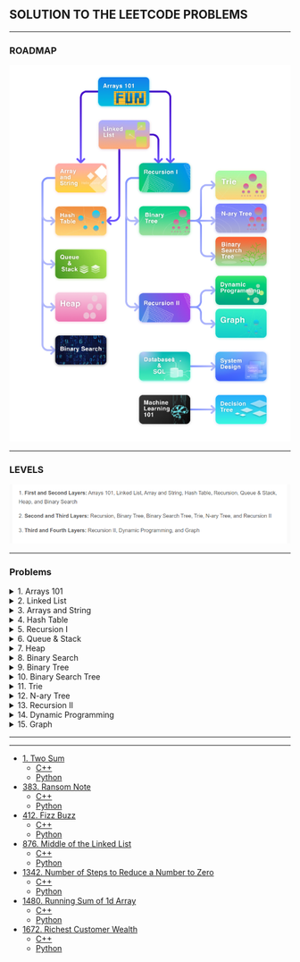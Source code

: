 ## SOLUTION TO THE LEETCODE PROBLEMS


---
### ROADMAP


![](src/path.png)

---
### LEVELS

![](src/levels.png)

---

### Problems

<details>
  <summary>1. Arrays 101</summary>


-  [485. Max Consecutive Ones](https://leetcode.com/problems/max-consecutive-ones/description/)
    - [C++](Arrays%20101/485.%20Max%20Consecutive%20Ones/find_max.cpp)
    - [Python](Arrays%20101/485.%20Max%20Consecutive%20Ones/find_max.py)

- [1295. Find Numbers with Even Number of Digits](https://leetcode.com/problems/find-numbers-with-even-number-of-digits/description/)
  - [C++](Arrays%20101/1295.%20Find%20Numbers%20with%20Even%20Number%20of%20Digits/find_numbers.cpp)
  - [Python](Arrays%20101/1295.%20Find%20Numbers%20with%20Even%20Number%20of%20Digits/find_numbers.py)

- [977. Squares of a Sorted Array](https://leetcode.com/problems/squares-of-a-sorted-array/description/)
  - [C++](Arrays%20101/977.%20Squares%20of%20a%20Sorted%20Array/sorted_squared_array.cpp)
  - [Python](Arrays%20101/977.%20Squares%20of%20a%20Sorted%20Array/sorted_squared_array.py)

- [1089. Duplicate Zeros](https://leetcode.com/problems/duplicate-zeros/description/)
  - [C++](Arrays%20101/1089.%20Duplicate%20Zeros/duplicate_zeros.cpp)
  - [Python](Arrays%20101/1089.%20Duplicate%20Zeros/duplicate_zeros.cpp)

- [88. Merge Sorted Array](https://leetcode.com/problems/merge-sorted-array/description/)
  - [C++](Arrays%20101/88.%20Merge%20Sorted%20Array/merge.cpp)
  - [Python](Arrays%20101/88.%20Merge%20Sorted%20Array/merge.py)

- [27. Remove Element](https://leetcode.com/problems/remove-element/description/)
  - [C++](Arrays%20101/27.%20Remove%20Element/remove_element.cpp)
  - [Python](Arrays%20101/27.%20Remove%20Element/remove_element.py)

- [26. Remove Duplicates from Sorted Array](https://leetcode.com/problems/remove-duplicates-from-sorted-array/description/)
  - [C++](Arrays%20101/26.%20Remove%20Duplicates%20from%20Sorted%20Array/remove_duplicates.cpp)
  - [Python](Arrays%20101/26.%20Remove%20Duplicates%20from%20Sorted%20Array/remove_duplicates.py)

- [1346. Check If N and Its Double Exist](https://leetcode.com/problems/check-if-n-and-its-double-exist/)
  - [C++](Arrays%20101/1346.%20Check%20If%20N%20and%20Its%20Double%20Exist/check.cpp)
  - [Python](Arrays%20101/1346.%20Check%20If%20N%20and%20Its%20Double%20Exist/check.py)
  
- [941. Valid Mountain Array](https://leetcode.com/problems/valid-mountain-array/)
  - [C++](Arrays%20101/941.%20Valid%20Mountain%20Array/valid_mountain.cpp)
  - [Python](Arrays%20101/941.%20Valid%20Mountain%20Array/valid_mountain.py)

- [1299. Replace Elements with Greatest Element on Right Side](https://leetcode.com/problems/replace-elements-with-greatest-element-on-right-side/)
  - [C++](Arrays%20101/1299.%20Replace%20Elements%20with%20Greatest%20Element%20on%20Right%20Side/replace_element.cpp)
  - [Python](Arrays%20101/1299.%20Replace%20Elements%20with%20Greatest%20Element%20on%20Right%20Side/replace_element.py)
  
- [283. Move Zeros](https://leetcode.com/problems/move-zeroes/)
  - [C++](Arrays%20101/283.%20Move%20Zeros/move_zeros.cpp)
  - [Python](Arrays%20101/283.%20Move%20Zeros/move_zeros.py)  

- [905. Sort Array By Parity](https://leetcode.com/problems/sort-array-by-parity/)
  - [C++](Arrays%20101/905.%20Sort%20Array%20By%20Parity/sortbyparity.cpp)
  - [Python](Arrays%20101/905.%20Sort%20Array%20By%20Parity/sortbyparity.cpp)

- [1051. Height Checker](https://leetcode.com/problems/height-checker/)
  - [C++](Arrays%20101/1051.%20Height%20Checker/checkheight.cpp)
  - [Python](Arrays%20101/1051.%20Height%20Checker/checkheight.py)

- [414. Third Maximum Number](https://leetcode.com/problems/third-maximum-number/description/)
  - [C++](Arrays%20101/414.%20Third%20Maximum%20Number/third_max.cpp)
  - [Python](Arrays%20101/414.%20Third%20Maximum%20Number/third_max.py)

- [448. Find All Numbers Disappeared in an Array](https://leetcode.com/problems/find-all-numbers-disappeared-in-an-array/description/)
  - [C++](Arrays%20101/448.%20Find%20All%20Numbers%20Disappeared%20in%20an%20Array/findall.cpp)
  - [Python](Arrays%20101/448.%20Find%20All%20Numbers%20Disappeared%20in%20an%20Array/findall.py)

</details>

<details>
<summary>2. Linked List</summary>

- [707. Design Linked List](https://leetcode.com/problems/design-linked-list/description/)
  - [C++](Linked%20List/707.%20Design%20Linked%20List/linked_list.cpp)
  - [Python](Linked%20List/707.%20Design%20Linked%20List/linked_list.py)

- [141. Linked List Cycle](https://leetcode.com/problems/linked-list-cycle/description/)
  - [C++](Linked%20List/141.%20Linked%20List%20Cycle/check_loop.cpp)
  - [Python](Linked%20List/141.%20Linked%20List%20Cycle/check_loop.py)

- [142. Linked List Cycle II](https://leetcode.com/problems/linked-list-cycle-ii/description/)
  - [C++](Linked%20List/142.%20Linked%20List%20Cycle%20II/get_cycle.cpp)
  - [Python](Linked%20List/142.%20Linked%20List%20Cycle%20II/get_cycle.py)

- [160. Intersection of Two Linked Lists](https://leetcode.com/problems/intersection-of-two-linked-lists/description/)
  - [C++](Linked%20List/160.%20Intersection%20of%20Two%20Linked%20List/chech_intersections.cpp)
  - [Python](Linked%20List/160.%20Intersection%20of%20Two%20Linked%20List/chech_intersections.py)

- [19. Remove Nth Node From End of List](https://leetcode.com/problems/remove-nth-node-from-end-of-list/description/)
  - [C++](Linked%20List/19.%20Remove%20Nth%20Node%20From%20End%20of%20List/remove_element.cpp)
  - [Python](Linked%20List/19.%20Remove%20Nth%20Node%20From%20End%20of%20List/remove_element.py)

- [206. Reverse Linked List](https://leetcode.com/problems/reverse-linked-list/description/)
  - [C++](Linked%20List/206.%20Reverse%20Linked%20List/reverse.cpp)
  - [Python](Linked%20List/206.%20Reverse%20Linked%20List/reverse.py)

- [203. Remove Linked List Elements](https://leetcode.com/problems/remove-linked-list-elements/description/)
  - [C++](Linked%20List/203.%20Remove%20Linked%20List%20Elements/remove_element.cpp)
  - [Python](Linked%20List/203.%20Remove%20Linked%20List%20Elements/remove_element.py)

- [328. Odd Even Linked List](https://leetcode.com/problems/odd-even-linked-list/description/)
  - [C++](Linked%20List/%20328.%20Odd%20Even%20Linked%20List/odd_even.cpp)
  - [Python](Linked%20List/%20328.%20Odd%20Even%20Linked%20List/odd_even.py)

- [21. Merge Two Sorted Lists](https://leetcode.com/problems/merge-two-sorted-lists/description/)
  - [C++](Linked%20List/21.%20Merge%20Two%20Sorted%20Lists/merge.cpp)
  - [Python](Linked%20List/21.%20Merge%20Two%20Sorted%20Lists/merge.py)

- [2. Add Two Numbers](https://leetcode.com/problems/add-two-numbers/)
  - [C++](Linked%20List/2.%20Add%20Two%20Numbers/add.cpp)
  - [Python](Linked%20List/2.%20Add%20Two%20Numbers/add.py)

- [430. Flatten a Multilevel Doubly Linked List](https://leetcode.com/problems/flatten-a-multilevel-doubly-linked-list/description/)
  - [C++](Linked%20List/430.%20Flatten%20a%20Multilevel%20Doubly%20Linked%20List/flatten.cpp)
  - [Python](Linked%20List/430.%20Flatten%20a%20Multilevel%20Doubly%20Linked%20List/flatten.py)

- [138. Copy List with Random Pointer](https://leetcode.com/problems/copy-list-with-random-pointer/)
  - [C++](Linked%20List/138.%20Copy%20List%20with%20Random%20Pointer/copy_list.cpp)
  - [Python](Linked%20List/138.%20Copy%20List%20with%20Random%20Pointer/copy_list.py)

- [61. Rotate List](https://leetcode.com/problems/rotate-list/description/)
  - [C++](Linked%20List/61.%20Rotate%20List/rotate.cpp)
  - [Python](Linked%20List/61.%20Rotate%20List/rotate.py)

</details>



<details>
<summary>3. Arrays and String</summary>

- [724. Find Pivot Index](https://leetcode.com/problems/find-pivot-index/description/)
  - [C++](Arrays%20and%20String/724.%20Find%20Pivot%20Index/find_pivot_index.cpp)
  - [Python](Arrays%20and%20String/724.%20Find%20Pivot%20Index/find_pivot_index.py)

- [747. Largest Number At Least Twice of Others](https://leetcode.com/problems/largest-number-at-least-twice-of-others/description/)
  - [C++](Arrays%20and%20String/747.%20Largest%20Number%20At%20Least%20Twice%20of%20Others/find_max.cpp)
  - [Python](Arrays%20and%20String/747.%20Largest%20Number%20At%20Least%20Twice%20of%20Others/find_max.py)

- [66. Plus One](https://leetcode.com/problems/plus-one/description/)
  - [C++](Arrays%20and%20String/66.%20Plus%20One/plus_one.cpp)
  - [Python](Arrays%20and%20String/66.%20Plus%20One/plus_one.py)

- [498. Diagonal Traverse](https://leetcode.com/problems/diagonal-traverse/description/)
  - [C++](Arrays%20and%20String/498.%20Diagonal%20Traverse/traverse.cpp)
  - [Python](Arrays%20and%20String/498.%20Diagonal%20Traverse/traverse.py)

- [57. Spiral Matrix](https://leetcode.com/problems/spiral-matrix/description/)
  - [C++](Arrays%20and%20String/54.%20Spiral%20Matrix/spiral.cpp)
  - [Python](Arrays%20and%20String/54.%20Spiral%20Matrix/spiral.py)

- [118. Pascal's Triangle](https://leetcode.com/problems/pascals-triangle/description/)
  - [C++](Arrays%20and%20String/118.%20Pascal's%20Triangle/pascal.cpp)
  - [Python](Arrays%20and%20String/118.%20Pascal's%20Triangle/pascal.py)
  
- [67. Add Binary](https://leetcode.com/problems/add-binary/description/)
  - [C++](Arrays%20and%20String/67.%20Add%20Binary/add.cpp)
  - [Python](Arrays%20and%20String/67.%20Add%20Binary/add.py)
  
- [28. Find the Index of the First Occurence of a String](https://leetcode.com/problems/find-the-index-of-the-first-occurrence-in-a-string/description/)
  - [C++](Arrays%20and%20String/28.%20Find%20the%20Index%20of%20the%20First%20Occurence%20of%20a%20String/first_occurence.cpp)
  - [Python](Arrays%20and%20String/28.%20Find%20the%20Index%20of%20the%20First%20Occurence%20of%20a%20String/first_occurence.py)
  
- [14. Longest Common Prefix](https://leetcode.com/problems/longest-common-prefix/description/)
  - [C++](Arrays%20and%20String/14.%20Longest%20Common%20Prefix/prefix.cpp)
  - [Python](Arrays%20and%20String/14.%20Longest%20Common%20Prefix/prefix.py)
  
- [344. Reverse String](https://leetcode.com/problems/reverse-string/description/)
  - [C++](https://github.com/shank885/Leetcode/blob/main/Arrays%20and%20String/344.%20Reverse%20String/reverse.cpp)
  - [Python](https://github.com/shank885/Leetcode/blob/main/Arrays%20and%20String/344.%20Reverse%20String/reverse.py)

- [561. Array Partition](https://leetcode.com/problems/array-partition/description/)
  - [C++](Arrays%20and%20String/561.%20Array%20Partition/minmax.cpp)
  - [Python](Arrays%20and%20String/561.%20Array%20Partition/minmax.py)

- [167. Two Sum II - Input Array Is Sorted](https://leetcode.com/problems/two-sum-ii-input-array-is-sorted/description/)
  - [C++](Arrays%20and%20String/167.%20Two%20Sum%20II%20-%20Input%20Array%20Is%20Sorted/two_sum.cpp)
  - [Python](Arrays%20and%20String/167.%20Two%20Sum%20II%20-%20Input%20Array%20Is%20Sorted/two_sum.py)

- [27. Remove Element](https://leetcode.com/problems/remove-element/description/)
  - [C++](Arrays%20and%20String/27.%20Remove%20Element/remove_element.cpp)
  - [Python](Arrays%20and%20String/27.%20Remove%20Element/remove_element.py)

- [485. Max Consecutive Ones](https://leetcode.com/problems/max-consecutive-ones/description/)
  - [C++](Arrays%20and%20String/485.%20Max%20Consecutive%20Ones/max_consecutive.cpp)
  - [Python](Arrays%20and%20String/485.%20Max%20Consecutive%20Ones/max_consecutive.py)

- [Minimum Size Subarray Sum](https://leetcode.com/problems/minimum-size-subarray-sum/description/)
  - [C++](Arrays%20and%20String/209.%20Minimum%20Size%20Subarray%20Sum/min_subarray.cpp)
  - [Python](Arrays%20and%20String/209.%20Minimum%20Size%20Subarray%20Sum/min_subarray.py)

- [189. Rotate Array](https://leetcode.com/problems/rotate-array/description/)
  - [C++](Arrays%20and%20String/189.%20Rotate%20Array/rotate_right.cpp)
  - [Python](Arrays%20and%20String/189.%20Rotate%20Array/rotate_right.py)

- [119. Pascal's Triangle II](https://leetcode.com/problems/pascals-triangle-ii/description/)
  - [C++](Arrays%20and%20String/119.%20Pascal's%20Triangle%20II/pascal.cpp)
  - [Python](Arrays%20and%20String/119.%20Pascal's%20Triangle%20II/pascal.py)

- [151. Reverse Words in a String](https://leetcode.com/problems/reverse-words-in-a-string/description/)
  - [C++](Arrays%20and%20String/151.%20Reverse%20Words%20in%20a%20String/reverse.cpp)
  - [Python](Arrays%20and%20String/151.%20Reverse%20Words%20in%20a%20String/reverse.py)

- [557. Reverse Words in a String III](https://leetcode.com/problems/reverse-words-in-a-string-iii/description/)
  - [C++](Arrays%20and%20String/557.%20Reverse%20Words%20in%20a%20String%20III/reverse.cpp)
  - [Python](Arrays%20and%20String/557.%20Reverse%20Words%20in%20a%20String%20III/reverse.py)

- [26. Remove Duplicates from Sorted Array](https://leetcode.com/problems/remove-duplicates-from-sorted-array/description/)
  - [C++](Arrays%20and%20String/26.%20Remove%20Duplicates%20from%20Sorted%20Array/remove_duplicates.cpp)
  - [Python](Arrays%20and%20String/26.%20Remove%20Duplicates%20from%20Sorted%20Array/remove_duplicates.py)

- [283. Move Zeroes](https://leetcode.com/problems/move-zeroes/description/)
  - [C++](Arrays%20and%20String/283.%20Move%20Zeroes/move_zeros.cpp)
  - [Python](Arrays%20and%20String/283.%20Move%20Zeroes/move_zeros.py)

</details>



<details>
<summary>4. Hash Table</summary>

- [705. Define HashSet](https://leetcode.com/problems/design-hashset/description/)
  - [C++](Hash%20Table/705.%20Define%20HashSet/hash_set.cpp)
  - [Python](Hash%20Table/705.%20Define%20HashSet/hash_set.py)

- [706. Define HashMap](https://leetcode.com/problems/design-hashmap/description/)
  - [C++](Hash%20Table/706.%20Define%20HashMap/hashmap.cpp)
  - [Python](Hash%20Table/706.%20Define%20HashMap/hashmap.py)

- [217. Contains Duplicate](https://leetcode.com/problems/contains-duplicate/description/)
  - [C++](Hash%20Table/217.%20Contains%20Duplicate/has_duplicate.cpp)
  - [Python](Hash%20Table/217.%20Contains%20Duplicate/has_duplicate.py)

- [136. Single Number](https://leetcode.com/problems/single-number/)
  - [C++](Hash%20Table/136.%20Single%20Number/single_number.cpp)
  - [Python](Hash%20Table/136.%20Single%20Number/single_number.py)

- [349. Intersection of Two Arrays](https://leetcode.com/problems/intersection-of-two-arrays/description/)
  - [C++](Hash%20Table/349.%20Intersection%20of%20Two%20Arrays/intersection.cpp)
  - [Python](Hash%20Table/349.%20Intersection%20of%20Two%20Arrays/intersection.cpp)

- [202. Happy Number](https://leetcode.com/problems/happy-number/description/)
  - [C++](Hash%20Table/202.%20Happy%20Number/happy.cpp)
  - [Python](Hash%20Table/202.%20Happy%20Number/happy.py)

- [1. Two Sum](https://leetcode.com/problems/two-sum/description/)
  - [C++](Hash%20Table/1.%20Two%20Sum/two_sum.cpp)
  - [Python](Hash%20Table/1.%20Two%20Sum/two_sum.py)

- [205. Isomorphic Strings](https://leetcode.com/problems/isomorphic-strings/description/)
  - [C++](Hash%20Table/205.%20Isomorphic%20Strings/isomorphic.cpp)
  - [Python](Hash%20Table/205.%20Isomorphic%20Strings/isomorphic.py)

- [599. Minimum Index Sum of Two Lists](https://leetcode.com/problems/minimum-index-sum-of-two-lists/description/)
  - [C++](Hash%20Table/599.%20Minimum%20Index%20Sum%20of%20Two%20Lists/min_index_basic.cpp)
  - [Python](Hash%20Table/599.%20Minimum%20Index%20Sum%20of%20Two%20Lists/min_index_basic.py)

- [387. First Unique Character in a String](https://leetcode.com/problems/first-unique-character-in-a-string/description/)
  - [C++](Hash%20Table/387.%20First%20Unique%20Character%20in%20a%20String/unique.cpp)
  - [Python](Hash%20Table/387.%20First%20Unique%20Character%20in%20a%20String/unique.py)

- [350. Intersection of Two Arrays II](https://leetcode.com/problems/intersection-of-two-arrays-ii/description/)
  - [C++](Hash%20Table/350.%20Intersection%20of%20Two%20Arrays%20II/intersection.cpp)
  - [Python](Hash%20Table/350.%20Intersection%20of%20Two%20Arrays%20II/intersection.py)

- [219. Contains Duplicate II](https://leetcode.com/problems/contains-duplicate-ii/description/)
  - [C++](Hash%20Table/219.%20Contains%20Duplicate%20II/duplicate.cpp)
  - [Python](Hash%20Table/219.%20Contains%20Duplicate%20II/duplicate.py)

- [49. Group Anagrams](https://leetcode.com/problems/group-anagrams/description/)
  - [C++](Hash%20Table/49.%20Group%20Anagrams/group.cpp)
  - [Python](Hash%20Table/49.%20Group%20Anagrams/group.py)

- [36. Valid Sudoku](https://leetcode.com/problems/valid-sudoku/description/)
  - [C++](Hash%20Table/36.%20Valid%20Sudoku/valid.cpp)
  - [Python](Hash%20Table/36.%20Valid%20Sudoku/valid.py)

- [652. Find Duplicate Subtrees](https://leetcode.com/problems/find-duplicate-subtrees/description/)
  - [C++](TBD)
  - [Python](TBD)

- [771. Jewels and Stones](https://leetcode.com/problems/jewels-and-stones/description/)
  - [C++](Hash%20Table/771.%20Jewels%20and%20Stones/jewels.cpp)
  - [Python](Hash%20Table/771.%20Jewels%20and%20Stones/jewels.py)

- [3. Longest Substring Without Repeating Characters](https://leetcode.com/problems/longest-substring-without-repeating-characters/description/)
  - [C++](Hash%20Table/3.%20Longest%20Substring%20Without%20Repeating%20Characters/longest_substring.cpp)
  - [Python](Hash%20Table/3.%20Longest%20Substring%20Without%20Repeating%20Characters/longest_substring.py)

- [454. 4Sum II](https://leetcode.com/problems/4sum-ii/description/)
  - [C++](Hash%20Table/454.%204Sum%20II/4sum.cpp)
  - [Python](Hash%20Table/454.%204Sum%20II/4sum.py)

- [347. Top K Frequent Elements](https://leetcode.com/problems/top-k-frequent-elements/description/)
  - [C++](Hash%20Table/347.%20Top%20K%20Frequent%20Elements/top_k.cpp)
  - [Python](Hash%20Table/347.%20Top%20K%20Frequent%20Elements/top_k.py)

- [380. Insert Delete GetRandom O(1)](https://leetcode.com/problems/insert-delete-getrandom-o1/description/)
  - [C++](Hash%20Table/380.%20Insert%20Delete%20GetRandom%20O(1)/main.cpp)
  - [Python](Hash%20Table/380.%20Insert%20Delete%20GetRandom%20O(1)/main.py)


</details>


<details>
<summary>5. Recursion I</summary>

- [344. Reverse String](https://leetcode.com/problems/reverse-string/description/)
  - [C++](5.%20Recursion%20I/344.%20Reverse%20String/reverse.cpp)
  - [Python](5.%20Recursion%20I/344.%20Reverse%20String/reverse.py)


- [24. Swap Nodes in Pairs](https://leetcode.com/problems/swap-nodes-in-pairs/description/)
  - [C++](5.%20Recursion%20I/24.%20Swap%20Nodes%20in%20Pairs/swap.cpp)
  - [Python](5.%20Recursion%20I/24.%20Swap%20Nodes%20in%20Pairs/swap.py)


- [206. Reverse Linked List](https://leetcode.com/problems/reverse-linked-list/)
  - [C++](5.%20Recursion%20I/206.%20Reverse%20Linked%20List/reverse_list.cpp)
  - [Python](5.%20Recursion%20I/206.%20Reverse%20Linked%20List/reverse_list.py)

- [700. Search in a Binary Search Tree](https://leetcode.com/problems/search-in-a-binary-search-tree/description/)
  - [C++](5.%20Recursion%20I/700.%20Search%20in%20a%20Binary%20Search%20Tree/search.cpp)
  - [Python](5.%20Recursion%20I/700.%20Search%20in%20a%20Binary%20Search%20Tree/search.py)

- [119. Pascal's Triangle II](https://leetcode.com/problems/pascals-triangle-ii/description/)
  - [C++](5.%20Recursion%20I/119.%20Pascal's%20Triangle%20II/triangle.cpp)
  - [Python](5.%20Recursion%20I/119.%20Pascal's%20Triangle%20II/triangle.py)

- [509. Fibonacci Number](https://leetcode.com/problems/fibonacci-number/description/)
  - [C++](5.%20Recursion%20I/509.%20Fibonacci%20Number/fibonacci.cpp)
  - [Python](5.%20Recursion%20I/509.%20Fibonacci%20Number/fibonacci.py)

- [70. Climbing Stairs](https://leetcode.com/problems/climbing-stairs/description/)
  - [C++](5.%20Recursion%20I/70.%20Climbing%20Stairs/climb_stairs.cpp)
  - [Python](5.%20Recursion%20I/70.%20Climbing%20Stairs/climb_stairs.py)

- []()
  - [C++]()
  - [Python]()

- []()
  - [C++]()
  - [Python]()


- []()
  - [C++]()
  - [Python]()


- []()
  - [C++]()
  - [Python]()


- []()
  - [C++]()
  - [Python]()


- []()
  - [C++]()
  - [Python]()


</details>

<details>
<summary>6. Queue & Stack</summary>

- []()
  - [C++]()
  - [Python]()

</details>


<details>
<summary>7. Heap</summary>

- []()
  - [C++]()
  - [Python]()

</details>


<details>
<summary>8. Binary Search</summary>

- []()
  - [C++]()
  - [Python]()

</details>


<details>
<summary>9. Binary Tree</summary>

- []()
  - [C++]()
  - [Python]()

</details>



<details>
<summary>10. Binary Search Tree</summary>

- []()
  - [C++]()
  - [Python]()

</details>


<details>
<summary>11. Trie</summary>

- []()
  - [C++]()
  - [Python]()

</details>


<details>
<summary>12. N-ary Tree</summary>

- []()
  - [C++]()
  - [Python]()

</details>

<details>
<summary>13. Recursion II</summary>

- []()
  - [C++]()
  - [Python]()

</details>

<details>
<summary>14. Dynamic Programming</summary>

- []()
  - [C++]()
  - [Python]()

</details>

<details>
<summary>15. Graph</summary>

- []()
  - [C++]()
  - [Python]()

</details>

---



---

- [1. Two Sum]()
  - [C++]()
  - [Python]()
- [383. Ransom Note]()
  - [C++]()
  - [Python]()
- [412. Fizz Buzz]()
  - [C++]()
  - [Python]()
- [876. Middle of the Linked List]()
  - [C++]()
  - [Python]()
- [1342. Number of Steps to Reduce a Number to Zero]()
  - [C++]()
  - [Python]()
- [1480. Running Sum of 1d Array]()
  - [C++]()
  - [Python]()
- [1672. Richest Customer Wealth]()
  - [C++]()
  - [Python]()


